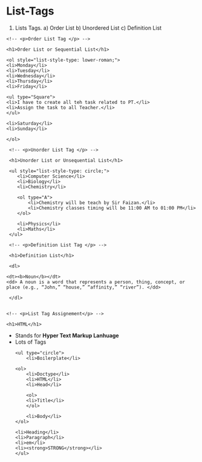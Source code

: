 # List-Tags
1) Lists Tags. a) Order List b) Unordered List c) Definition List
<!DOCTYPE html>
<html lang="en">
<head>
    <meta charset="UTF-8">
    <meta name="viewport" content="width=device-width, initial-scale=1.0">
    <title>ListTag</title>
</head>
<body>

    <!-- <p>Order List Tag </p> -->

    <h1>Order List or Sequential List</h1>

    <ol style="list-style-type: lower-roman;">
    <li>Monday</li>
    <li>Tuesday</li>
    <li>Wednesday</li>
    <li>Thursday</li>
    <li>Friday</li>

    <ul type="Square">
    <li>I have to create all teh task related to PT.</li>
    <li>Assign the task to all Teacher.</li>
    </ul>

    <li>Saturday</li>
    <li>Sunday</li>

    </ol>

     <!-- <p>Unorder List Tag </p> -->

     <h1>Unorder List or Unsequential List</h1>

     <ul style="list-style-type: circle;">
        <li>Computer Science</li>
        <li>Biology</li>
        <li>Chemistry</li>

        <ol type="A">
            <li>Chemistry will be teach by Sir Faizan.</li>
            <li>Chemistry classes timing will be 11:00 AM to 01:00 PM</li>
        </ol>

        <li>Physics</li>
        <li>Maths</li>
     </ul>

     <!-- <p>Definition List Tag </p> -->

     <h1>Definition List</h1>

     <dl>

    <dt><b>Noun</b></dt>
    <dd> A noun is a word that represents a person, thing, concept, or place (e.g., “John,” “house,” “affinity,” “river”). </dd>

     </dl>

    
    <!-- <p>List Tag Assignement</p> -->

    <h1>HTML</h1>

<ul>
    <li>Stands for <b>Hyper Text Markup Lanhuage</b></li>
    <li>Lots of Tags</li>

    <ul type="circle">
        <li>Boilerplate</li>

    <ol>
        <li>Doctype</li>
        <li>HTML</li>
        <li>Head</li>

        <ol>
        <li>Title</li>
        </ol>

        <li>Body</li>
    </ol>

    <li>Heading</li>
    <li>Paragraph</li>
    <li>em</li>
    <li><strong>STRONG</strong></li>
    </ul>

</ul>

</body>
</html>
